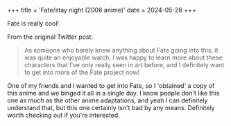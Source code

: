 +++
title = 'Fate/stay night (2006 anime)'
date = 2024-05-26
+++

Fate is really cool!

<!--more-->

From the original Twitter post: 

> As someone who barely knew anything about Fate going into this, it was quite an enjoyable watch, I was happy to learn more about these characters that I’ve only really seen in art before, and I definitely want to get into more of the Fate project now!

One of my friends and I wanted to get into Fate, so I 'obtained' a copy of this anime and we binged it all in a single day. I know people don't like this one as much as the other anime adaptations, and yeah I can definitely understand that, but this one certainly isn't bad by any means. Definitely worth checking out if you're interested.